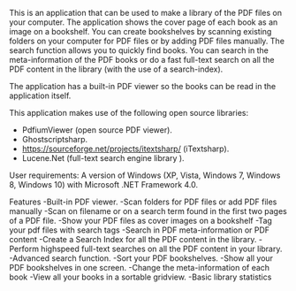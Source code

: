 This is an application that can be used to make a library of the PDF files on your computer. 
The application shows the cover page of each book as an image on a bookshelf. 
You can create bookshelves by scanning existing folders on your computer for PDF files or by adding PDF files manually.
The search function allows you to quickly find books. You can search in the meta-information of the PDF books or
do a fast full-text search on all the PDF content in the library (with the use of a search-index).

The application has a built-in PDF viewer so the books can be read in the application itself.

This application makes use of the following open source libraries:
- PdfiumViewer (open source PDF viewer).
- Ghostscriptsharp.
- https://sourceforge.net/projects/itextsharp/ (iTextsharp).
- Lucene.Net (full-text search engine library ).

User requirements:
A version of Windows (XP, Vista, Windows 7, Windows 8, Windows 10) with Microsoft .NET Framework 4.0.

Features
-Built-in PDF viewer.
-Scan folders for PDF files or add PDF files manually
-Scan on filename or on a search term found in the first two pages of a PDF file.
-Show your PDF files as cover images on a bookshelf
-Tag your pdf files with search tags
-Search in PDF meta-information or PDF content
-Create a Search Index for all the PDF content in the library.
-Perform highspeed full-text searches on all the PDF content in your library.
-Advanced search function.
-Sort your PDF bookshelves.
-Show all your PDF bookshelves in one screen.
-Change the meta-information of each book
-View all your books in a sortable gridview.
-Basic library statistics
